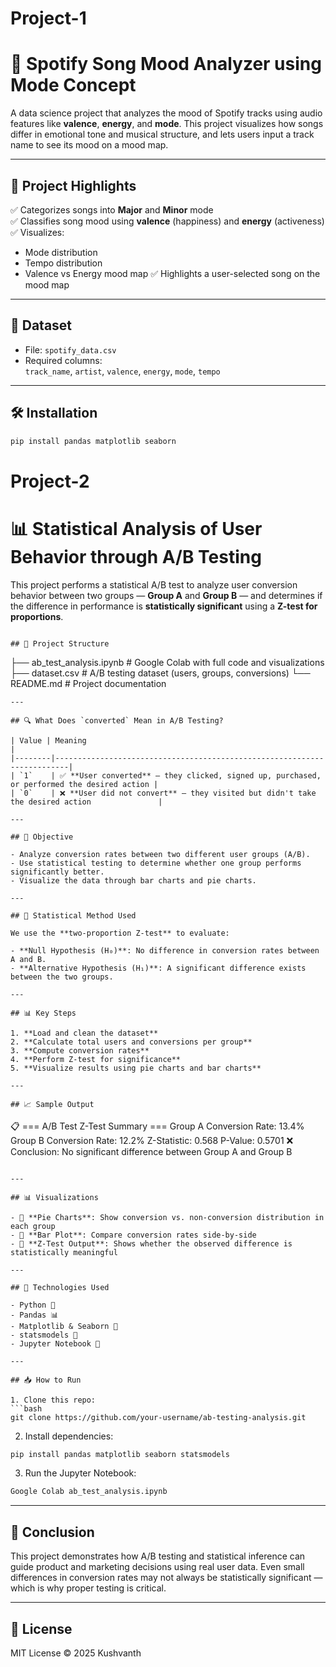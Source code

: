 # Project-1

# 🎵 Spotify Song Mood Analyzer using Mode Concept

A data science project that analyzes the mood of Spotify tracks using audio features like **valence**, **energy**, and **mode**. This project visualizes how songs differ in emotional tone and musical structure, and lets users input a track name to see its mood on a mood map.

---

## 📌 Project Highlights

✅ Categorizes songs into **Major** and **Minor** mode  
✅ Classifies song mood using **valence** (happiness) and **energy** (activeness)  
✅ Visualizes:
- Mode distribution
- Tempo distribution
- Valence vs Energy mood map
✅ Highlights a user-selected song on the mood map

---

## 📂 Dataset

- File: `spotify_data.csv`
- Required columns:  
  `track_name`, `artist`, `valence`, `energy`, `mode`, `tempo`

---

## 🛠️ Installation

```bash
pip install pandas matplotlib seaborn

```
# Project-2

# 📊 Statistical Analysis of User Behavior through A/B Testing

This project performs a statistical A/B test to analyze user conversion behavior between two groups — **Group A** and **Group B** — and determines if the difference in performance is **statistically significant** using a **Z-test for proportions**.

```

## 📁 Project Structure

```
├── ab_test_analysis.ipynb      # Google Colab with full code and visualizations
├── dataset.csv                 # A/B testing dataset (users, groups, conversions)
└── README.md                   # Project documentation
```
---

## 🔍 What Does `converted` Mean in A/B Testing?

| Value | Meaning                                                                 |
|--------|-------------------------------------------------------------------------|
| `1`    | ✅ **User converted** – they clicked, signed up, purchased, or performed the desired action |
| `0`    | ❌ **User did not convert** – they visited but didn't take the desired action               |

---

## 📌 Objective

- Analyze conversion rates between two different user groups (A/B).
- Use statistical testing to determine whether one group performs significantly better.
- Visualize the data through bar charts and pie charts.

---

## 🧪 Statistical Method Used

We use the **two-proportion Z-test** to evaluate:

- **Null Hypothesis (H₀)**: No difference in conversion rates between A and B.  
- **Alternative Hypothesis (H₁)**: A significant difference exists between the two groups.

---

## 📊 Key Steps

1. **Load and clean the dataset**
2. **Calculate total users and conversions per group**
3. **Compute conversion rates**
4. **Perform Z-test for significance**
5. **Visualize results using pie charts and bar charts**

---

## 📈 Sample Output

```
📋 === A/B Test Z-Test Summary ===
Group A Conversion Rate: 13.4%
Group B Conversion Rate: 12.2%
Z-Statistic: 0.568
P-Value: 0.5701
❌ Conclusion: No significant difference between Group A and Group B
```

---

## 📊 Visualizations

- 📎 **Pie Charts**: Show conversion vs. non-conversion distribution in each group  
- 📎 **Bar Plot**: Compare conversion rates side-by-side  
- 📎 **Z-Test Output**: Shows whether the observed difference is statistically meaningful

---

## 🧰 Technologies Used

- Python 🐍  
- Pandas 📊  
- Matplotlib & Seaborn 🎨  
- statsmodels 📐  
- Jupyter Notebook 📒  

---

## 📥 How to Run

1. Clone this repo:
```bash
git clone https://github.com/your-username/ab-testing-analysis.git
```

2. Install dependencies:
```bash
pip install pandas matplotlib seaborn statsmodels
```

3. Run the Jupyter Notebook:
```bash
Google Colab ab_test_analysis.ipynb
```

---

## 🔬 Conclusion

This project demonstrates how A/B testing and statistical inference can guide product and marketing decisions using real user data. Even small differences in conversion rates may not always be statistically significant — which is why proper testing is critical.

---

## 📄 License

MIT License © 2025 Kushvanth
